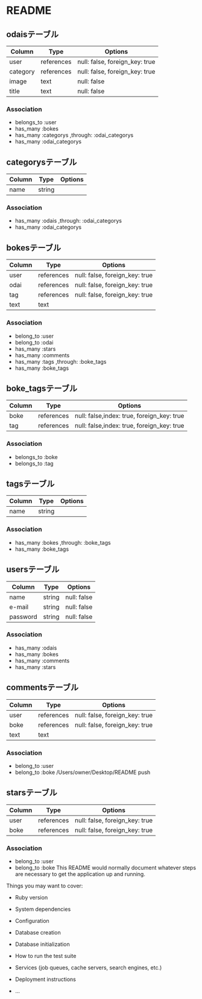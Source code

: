 # README

## odaisテーブル
|Column|Type|Options|
|------|----|-------|
|user|references|null: false, foreign_key: true|
|category|references|null: false, foreign_key: true|
|image|text|null: false|
|title|text|null: false|

### Association
- belongs_to :user
- has_many :bokes
- has_many :categorys ,through: :odai_categorys
- has_many :odai_categorys



## categorysテーブル
|Column|Type|Options|
|------|----|-------|
|name|string|

### Association
- has_many :odais ,through: :odai_categorys
- has_many :odai_categorys






## bokesテーブル
|Column|Type|Options|
|------|----|-------|
|user|references|null: false, foreign_key: true|
|odai|references|null: false, foreign_key: true|
|tag|references|null: false, foreign_key: true|
|text|text|

### Association
- belong_to :user
- belong_to :odai
- has_many :stars
- has_many :comments
- has_many :tags ,through: :boke_tags
- has_many :boke_tags

## boke_tagsテーブル
|Column|Type|Options|
|------|----|-------|
|boke|references|null: false,index: true, foreign_key: true|
|tag|references|null: false,index: true, foreign_key: true|

### Association
- belongs_to :boke
- belongs_to :tag

## tagsテーブル
|Column|Type|Options|
|------|----|-------|
|name|string|

### Association
- has_many :bokes ,through: :boke_tags
- has_many :boke_tags





## usersテーブル
|Column|Type|Options|
|------|----|-------|
|name|string|null: false|
|e-mail|string|null: false|
|password|string|null: false|

### Association
- has_many :odais
- has_many :bokes
- has_many :comments
- has_many :stars


## commentsテーブル
|Column|Type|Options|
|------|----|-------|
|user|references|null: false, foreign_key: true|
|boke|references|null: false, foreign_key: true|
|text|text|

### Association
- belong_to :user
- belong_to :boke
/Users/owner/Desktop/README push


## starsテーブル
|Column|Type|Options|
|------|----|-------|
|user|references|null: false, foreign_key: true|
|boke|references|null: false, foreign_key: true|

### Association
- belong_to :user
- belong_to :boke
This README would normally document whatever steps are necessary to get the
application up and running.

Things you may want to cover:

* Ruby version

* System dependencies

* Configuration

* Database creation

* Database initialization

* How to run the test suite

* Services (job queues, cache servers, search engines, etc.)

* Deployment instructions

* ...

